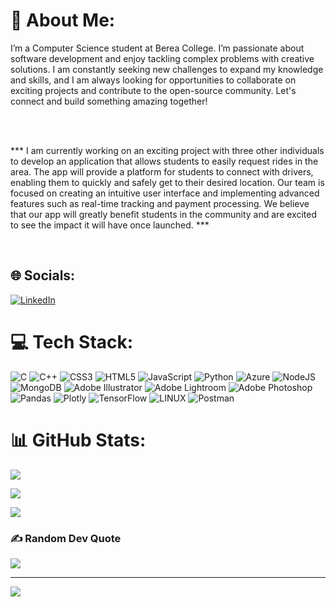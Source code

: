

# 💫 About Me:

 

I’m a Computer Science student at Berea College. I’m passionate about software development and enjoy tackling complex problems with creative solutions. I am constantly seeking new challenges to expand my knowledge and skills, and I am always looking for opportunities to collaborate on exciting projects and contribute to the open-source community. Let's connect and build something amazing together!

<br>

<br>

 

*** I am currently working on an exciting project with three other individuals to develop an application that allows students to easily request rides in the area. The app will provide a platform for students to connect with drivers, enabling them to quickly and safely get to their desired location. Our team is focused on creating an intuitive user interface and implementing advanced features such as real-time tracking and payment processing. We believe that our app will greatly benefit students in the community and are excited to see the impact it will have once launched. ***

 

<br>

 

 
## 🌐 Socials:

[![LinkedIn](https://img.shields.io/badge/LinkedIn-%230077B5.svg?logo=linkedin&logoColor=white)](https://www.linkedin.com/in/timalsinab/)

 

# 💻 Tech Stack:

![C](https://img.shields.io/badge/c-%2300599C.svg?style=for-the-badge&logo=c&logoColor=white) ![C++](https://img.shields.io/badge/c++-%2300599C.svg?style=for-the-badge&logo=c%2B%2B&logoColor=white) ![CSS3](https://img.shields.io/badge/css3-%231572B6.svg?style=for-the-badge&logo=css3&logoColor=white) ![HTML5](https://img.shields.io/badge/html5-%23E34F26.svg?style=for-the-badge&logo=html5&logoColor=white) ![JavaScript](https://img.shields.io/badge/javascript-%23323330.svg?style=for-the-badge&logo=javascript&logoColor=%23F7DF1E) ![Python](https://img.shields.io/badge/python-3670A0?style=for-the-badge&logo=python&logoColor=ffdd54) ![Azure](https://img.shields.io/badge/azure-%230072C6.svg?style=for-the-badge&logo=azure-devops&logoColor=white) ![NodeJS](https://img.shields.io/badge/node.js-6DA55F?style=for-the-badge&logo=node.js&logoColor=white) ![MongoDB](https://img.shields.io/badge/MongoDB-%234ea94b.svg?style=for-the-badge&logo=mongodb&logoColor=white) ![Adobe Illustrator](https://img.shields.io/badge/adobeillustrator-%23FF9A00.svg?style=for-the-badge&logo=adobeillustrator&logoColor=white) ![Adobe Lightroom](https://img.shields.io/badge/Adobe%20Lightroom-31A8FF.svg?style=for-the-badge&logo=Adobe%20Lightroom&logoColor=white) ![Adobe Photoshop](https://img.shields.io/badge/adobephotoshop-%2331A8FF.svg?style=for-the-badge&logo=adobephotoshop&logoColor=white) ![Pandas](https://img.shields.io/badge/pandas-%23150458.svg?style=for-the-badge&logo=pandas&logoColor=white) ![Plotly](https://img.shields.io/badge/Plotly-%233F4F75.svg?style=for-the-badge&logo=plotly&logoColor=white) ![TensorFlow](https://img.shields.io/badge/TensorFlow-%23FF6F00.svg?style=for-the-badge&logo=TensorFlow&logoColor=white) ![LINUX](https://img.shields.io/badge/Linux-FCC624?style=for-the-badge&logo=linux&logoColor=black) ![Postman](https://img.shields.io/badge/Postman-FF6C37?style=for-the-badge&logo=postman&logoColor=white)

# 📊 GitHub Stats:

![](https://github-readme-stats.vercel.app/api?username=timalsinab&theme=dark&hide_border=false&include_all_commits=false&count_private=false)<br/>

![](https://github-readme-streak-stats.herokuapp.com/?user=timalsinab&theme=dark&hide_border=false)<br/>

![](https://github-readme-stats.vercel.app/api/top-langs/?username=timalsinab&theme=dark&hide_border=false&include_all_commits=false&count_private=false&layout=compact)

 

### ✍️ Random Dev Quote

![](https://quotes-github-readme.vercel.app/api?type=horizontal&theme=radical)

 

---

[![](https://visitcount.itsvg.in/api?id=timalsinab&icon=0&color=0)](https://visitcount.itsvg.in)

 

<!-- Proudly created with GPRM ( https://gprm.itsvg.in ) -->
